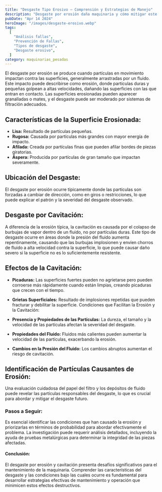```yaml
---
title: "Desgaste Tipo Erosivo – Comprensión y Estrategias de Manejo"
description: "Desgaste por erosión daña maquinaria y cómo mitigar este impacto mediante sistemas de filtración adecuados"
pubDate: "Apr 14 2024"
heroImage: "/images/desgaste-erosivo.webp"
tags:
  [
    "Análisis fallas",
    "Prevención de Fallas",
    "Tipos de desgaste",
    "Desgaste erosivo",
  ]
category: maquinarias_pesadas
---
```


El desgaste por erosión se produce cuando partículas en movimiento impactan contra las superficies, generalmente arrastradas por un fluido. Este impacto puede describirse como erosión, donde partículas duras y pequeñas golpean a altas velocidades, dañando las superficies con las que entran en contacto. Las superficies erosionadas pueden aparecer granalladas o mates, y el desgaste puede ser moderado por sistemas de filtración adecuados.

## Características de la Superficie Erosionada:

- **Lisa:** Resultado de partículas pequeñas.
- **Rugosa:** Causada por partículas más grandes con mayor energía de impacto.
- **Afilada:** Creada por partículas finas que pueden afilar bordes de piezas giratorias.
- **Áspera:** Producida por partículas de gran tamaño que impactan severamente.

## Ubicación del Desgaste:

El desgaste por erosión ocurre típicamente donde las partículas son forzadas a cambiar de dirección, como en giros o restricciones, lo que puede explicar el patrón y la severidad del desgaste observado.

## Desgaste por Cavitación:

A diferencia de la erosión típica, la cavitación es causada por el colapso de burbujas de vapor dentro de un fluido, no por partículas duras. Este tipo de desgaste ocurre en áreas donde la presión del fluido aumenta repentinamente, causando que las burbujas implosionen y envíen chorros de fluido a alta velocidad contra la superficie, lo que puede causar daño severo si la superficie no es lo suficientemente resistente.

## Efectos de la Cavitación:

- **Picaduras:** Las superficies fuertes pueden no agrietarse pero pueden corroerse más rápidamente cuando están limpias, creando picaduras que crecen con el tiempo.
- **Grietas Superficiales:** Resultado de implosiones repetidas que pueden fracturar y debilitar la superficie.
  Condiciones que Facilitan la Erosión y la Cavitación:

- **Presencia y Propiedades de las Partículas:** La dureza, el tamaño y la velocidad de las partículas afectan la severidad del desgaste.
- **Propiedades del Fluido:** Fluidos más calientes pueden aumentar la velocidad de las partículas, exacerbando la erosión.
- **Cambios en la Presión del Fluido:** Los cambios abruptos aumentan el riesgo de cavitación.

## Identificación de Partículas Causantes de Erosión:

Una evaluación cuidadosa del papel del filtro y los depósitos de fluido puede revelar las partículas responsables del desgaste, lo que es crucial para abordar y mitigar el desgaste futuro.

### Pasos a Seguir:

Es esencial identificar las condiciones que han causado la erosión y priorizarlas en términos de probabilidad para abordar efectivamente el problema. La investigación puede requerir análisis detallados, incluyendo la ayuda de pruebas metalúrgicas para determinar la integridad de las piezas afectadas.

#### Conclusión:

El desgaste por erosión y cavitación presenta desafíos significativos para el mantenimiento de la maquinaria. Comprender las características del desgaste y las condiciones bajo las cuales ocurre es fundamental para desarrollar estrategias efectivas de mantenimiento y operación que minimicen estos efectos destructivos.

